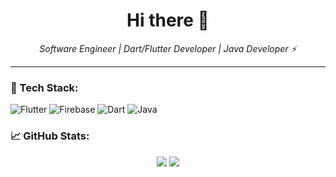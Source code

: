 <h1 align="center">Hi there 👋</h1>

<p align="center">
  <em>Software Engineer | Dart/Flutter Developer | Java Developer ⚡</em>
</p>

---

### 🧰 Tech Stack:
![Flutter](https://img.shields.io/badge/-Flutter-02569B?style=for-the-badge&logo=flutter&logoColor=white)
![Firebase](https://img.shields.io/badge/-Firebase-FFCA28?style=for-the-badge&logo=firebase&logoColor=white)
![Dart](https://img.shields.io/badge/-Dart-0175C2?style=for-the-badge&logo=dart&logoColor=white)
![Java](https://img.shields.io/badge/-Java-007396?style=for-the-badge&logo=java&logoColor=white)

### 📈 GitHub Stats:
<p align="center">
  <img src="https://github-readme-stats.vercel.app/api?username=null-io&show_icons=true&theme=github_dark" />
  <img src="https://github-readme-streak-stats.herokuapp.com/?user=null-io&theme=github-dark" />
</p>
